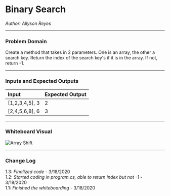 # Binary Search

*Author: Allyson Reyes*

---

### Problem Domain
Create a method that takes in 2 parameters. One is an array, the other a search key. Return the index of the search key's if it is in the array. If not, return -1.


---

### Inputs and Expected Outputs

| Input | Expected Output |
| :----------- | :----------- |
| [1,2,3,4,5], 3 | 2 |
| [2,4,5,6,8], 6 | 3 |


---


### Whiteboard Visual
![Array Shift](../../assets/arrayshift.jpg)


---

### Change Log  
1.3: *Finalized code* - 3/18/2020  
1.2: *Started coding in program.cs, able to return index but not -1* - 3/18/2020  
1.1: *Finished the whiteboarding* - 3/18/2020
